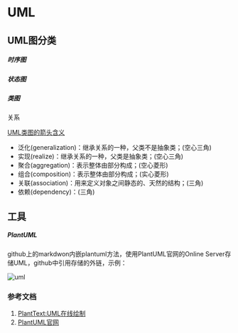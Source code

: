 # UML

## UML图分类

##### 时序图

##### 状态图

##### 类图
关系

[UML类图的箭头含义](https://www.jianshu.com/p/8969ab8c48c7)
- 泛化(generalization)：继承关系的一种，父类不是抽象类；(空心三角)
- 实现(realize)：继承关系的一种，父类是抽象类；(空心三角)
- 聚合(aggregation)：表示整体由部分构成；(空心菱形)
- 组合(composition)：表示整体由部分构成；(实心菱形)
- 关联(association)：用来定义对象之间静态的、天然的结构；(三角)
- 依赖(dependency)：(三角)

## 工具

##### PlantUML

github上的markdwon内嵌plantuml方法，使用PlantUML官网的Online Server存储UML，github中引用存储的外链，示例：

![uml](http://www.plantuml.com/plantuml/png/SyfFKj2rKt3CoKnELR1Io4ZDoSa70000)

### 参考文档

1. [PlantText:UML在线绘制](https://www.planttext.com/)
2. [PlantUML官网](https://plantuml.com/zh/)
